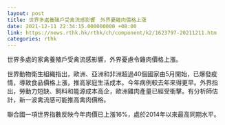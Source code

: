 ```yaml
---
layout: post
title: 世界多處養殖戶受禽流感影響　外界憂雞肉價格上漲
date: 2021-12-11 22:34:15.000000000 +08:00
link: https://news.rthk.hk/rthk/ch/component/k2/1623797-20211211.htm
categories: rthk
---
```


世界多處的家禽養殖戶受禽流感影響，外界憂慮令雞肉價格上漲。

世界動物衛生組織指出，歐洲、亞洲和非洲超過40個國家由5月開始，已爆發疫情，導致食品價格上漲，推高家庭生活成本。今年病例較去年來得更早。外界指出，勞動力短缺、飼料和能源成本高企，歐洲雞肉產量已經受衝擊。有分析師估計，新一波禽流感可能推高禽肉價格。

聯合國一項世界指數反映今年肉價已上漲16%，處於2014年以來最高同期水平。
